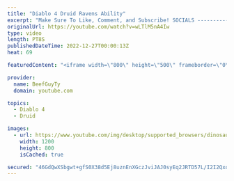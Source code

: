 ```yaml
---
title: "Diablo 4 Druid Ravens Ability"
excerpt: "Make Sure To Like, Comment, and Subscribe! SOCIALS ---------------------------------------------- Join Our ..."
originalUrl: https://youtube.com/watch?v=wLTlM5nA4Iw
type: video
length: PT8S
publishedDateTime: 2022-12-27T00:00:13Z
heat: 69

featuredContent: "<iframe width=\"800\" height=\"500\" frameborder=\"0\" src=\"https://www.youtube.com/embed/wLTlM5nA4Iw\" allow=\"accelerometer; autoplay; encrypted-media; gyroscope; picture-in-picture\" allowfullscreen></iframe>"

provider:
  name: BeefGuyTy
  domain: youtube.com

topics:
  - Diablo 4
  - Druid

images:
  - url: https://www.youtube.com/img/desktop/supported_browsers/dinosaur.png
    width: 1200
    height: 800
    isCached: true

secured: "46GdQwXSbgwt+gfS0X38d5Ej8uznEnXGczJviJAJ0syEq2JRTD57L/I2I2QxocCkPs6y+dlOt90EDCwgCa+ASN+Eqx7oSEV/2NZbWB3TKeGJGq6p9YNEnpFLuO5mZD445Q4JCYcAVqHkIBLlCoI1PdH/u82+ADoXenR+eW+Q5kzLt2xBuzs88+MPH67Xwvr3jv5YouM6nI0auZ1HbMOcI1Jq+rXJFQHbI4RnHuSZMQ/e3C2uMMSc2SyI8magk9J+iKEa/u98hCiiYY6S3yxm2xW9cAxyUOcAsAhM83mQJj7bRZprrtxbWaZPG7rSUJ82SKs0Cuit2E0mkCNr1C9MxCq5nMweD8ccbDzvi8Gpyw5DNt3cAFHbeW2MSpY/tp9/sHjdE5HTjs0E88tGcu7L2iCJ8KWSNNAygz/XVofQJuI=;ZblN7fQIvwNOVHQWKfupCA=="
---
```


